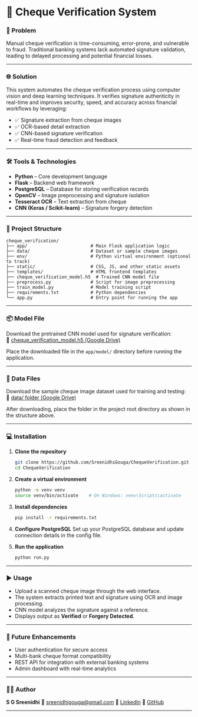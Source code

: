 # 🧾 Cheque Verification System

### 🚨 Problem  
Manual cheque verification is time-consuming, error-prone, and vulnerable to fraud. Traditional banking systems lack automated signature validation, leading to delayed processing and potential financial losses.

---

### 🌐 Solution  
This system automates the cheque verification process using computer vision and deep learning techniques. It verifies signature authenticity in real-time and improves security, speed, and accuracy across financial workflows by leveraging:

- ✅ Signature extraction from cheque images  
- ✅ OCR-based detail extraction  
- ✅ CNN-based signature verification  
- ✅ Real-time fraud detection and feedback  

---

### 🛠️ Tools & Technologies  

- **Python** – Core development language  
- **Flask** – Backend web framework  
- **PostgreSQL** – Database for storing verification records  
- **OpenCV** – Image preprocessing and signature isolation  
- **Tesseract OCR** – Text extraction from cheque  
- **CNN (Keras / Scikit-learn)** – Signature forgery detection  

---

### 📁 Project Structure

```
cheque_verification/
├── app/                        # Main Flask application logic
├── data/                       # Dataset or sample cheque images
├── env/                        # Python virtual environment (optional to track)
├── static/                     # CSS, JS, and other static assets
├── templates/                  # HTML frontend templates
├── cheque_verification_model.h5  # Trained CNN model file
├── preprocess.py               # Script for image preprocessing
├── train_model.py              # Model training script
├── requirements.txt            # Python dependencies
└── app.py                      # Entry point for running the app
````
---

### 📦 Model File

Download the pretrained CNN model used for signature verification:  
🔗 [cheque_verification_model.h5 (Google Drive)](https://drive.google.com/file/d/1yP6ypb8tbEVWI2tfQ14X2tw8PT-9-cW_/view?usp=sharing)

Place the downloaded file in the `app/model/` directory before running the application.

---

### 📂 Data Files

Download the sample cheque image dataset used for training and testing:  
🔗 [data/ folder (Google Drive)](https://drive.google.com/drive/folders/19OTerwqbhTtSCjUZNm3gU106m3oqZ5vx?usp=sharing)

After downloading, place the folder in the project root directory as shown in the structure above.

---

### 💻 Installation

1. **Clone the repository**
   ```bash
   git clone https://github.com/SreenidhiGouga/ChequeVerification.git
   cd ChequeVerification
   ```

2. **Create a virtual environment**

   ```bash
   python -m venv venv
   source venv/bin/activate    # On Windows: venv\Scripts\activate
   ```

3. **Install dependencies**

   ```bash
   pip install -r requirements.txt
   ```

4. **Configure PostgreSQL**
   Set up your PostgreSQL database and update connection details in the config file.

5. **Run the application**

   ```bash
   python run.py
   ```

---

### ▶️ Usage

* Upload a scanned cheque image through the web interface.
* The system extracts printed text and signature using OCR and image processing.
* CNN model analyzes the signature against a reference.
* Displays output as **Verified** or **Forgery Detected**.

---

### 📌 Future Enhancements

* User authentication for secure access
* Multi-bank cheque format compatibility
* REST API for integration with external banking systems
* Admin dashboard with real-time analytics

---

### 👩‍💻 Author

**S G Sreenidhi**
📧 [sreenidhigouga@gmail.com](mailto:sreenidhigouga@gmail.com)
🔗 [LinkedIn](https://www.linkedin.com/in/sreenidhi-gouga)
🔗 [GitHub](https://github.com/SreenidhiGouga)

---
